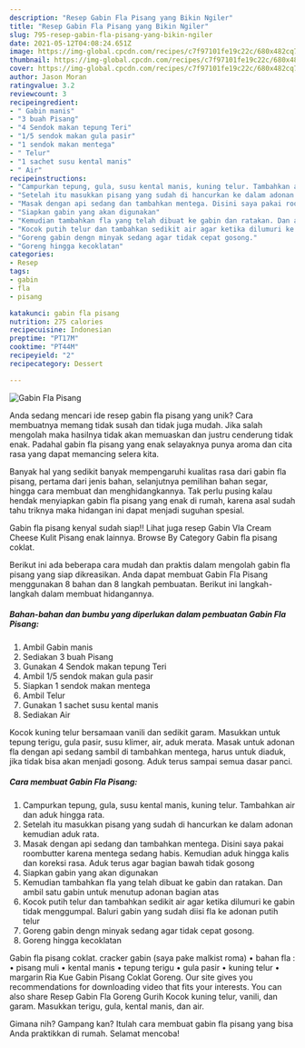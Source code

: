 ```yaml
---
description: "Resep Gabin Fla Pisang yang Bikin Ngiler"
title: "Resep Gabin Fla Pisang yang Bikin Ngiler"
slug: 795-resep-gabin-fla-pisang-yang-bikin-ngiler
date: 2021-05-12T04:08:24.651Z
image: https://img-global.cpcdn.com/recipes/c7f97101fe19c22c/680x482cq70/gabin-fla-pisang-foto-resep-utama.jpg
thumbnail: https://img-global.cpcdn.com/recipes/c7f97101fe19c22c/680x482cq70/gabin-fla-pisang-foto-resep-utama.jpg
cover: https://img-global.cpcdn.com/recipes/c7f97101fe19c22c/680x482cq70/gabin-fla-pisang-foto-resep-utama.jpg
author: Jason Moran
ratingvalue: 3.2
reviewcount: 3
recipeingredient:
- " Gabin manis"
- "3 buah Pisang"
- "4 Sendok makan tepung Teri"
- "1/5 sendok makan gula pasir"
- "1 sendok makan mentega"
- " Telur"
- "1 sachet susu kental manis"
- " Air"
recipeinstructions:
- "Campurkan tepung, gula, susu kental manis, kuning telur. Tambahkan air dan aduk hingga rata."
- "Setelah itu masukkan pisang yang sudah di hancurkan ke dalam adonan kemudian aduk rata."
- "Masak dengan api sedang dan tambahkan mentega. Disini saya pakai roombutter karena mentega sedang habis. Kemudian aduk hingga kalis dan koreksi rasa. Aduk terus agar bagian bawah tidak gosong"
- "Siapkan gabin yang akan digunakan"
- "Kemudian tambahkan fla yang telah dibuat ke gabin dan ratakan. Dan ambil satu gabin untuk menutup adonan bagian atas"
- "Kocok putih telur dan tambahkan sedikit air agar ketika dilumuri ke gabin tidak menggumpal. Baluri gabin yang sudah diisi fla ke adonan putih telur"
- "Goreng gabin dengn minyak sedang agar tidak cepat gosong."
- "Goreng hingga kecoklatan"
categories:
- Resep
tags:
- gabin
- fla
- pisang

katakunci: gabin fla pisang 
nutrition: 275 calories
recipecuisine: Indonesian
preptime: "PT17M"
cooktime: "PT44M"
recipeyield: "2"
recipecategory: Dessert

---
```



![Gabin Fla Pisang](https://img-global.cpcdn.com/recipes/c7f97101fe19c22c/680x482cq70/gabin-fla-pisang-foto-resep-utama.jpg)

Anda sedang mencari ide resep gabin fla pisang yang unik? Cara membuatnya memang tidak susah dan tidak juga mudah. Jika salah mengolah maka hasilnya tidak akan memuaskan dan justru cenderung tidak enak. Padahal gabin fla pisang yang enak selayaknya punya aroma dan cita rasa yang dapat memancing selera kita.

Banyak hal yang sedikit banyak mempengaruhi kualitas rasa dari gabin fla pisang, pertama dari jenis bahan, selanjutnya pemilihan bahan segar, hingga cara membuat dan menghidangkannya. Tak perlu pusing kalau hendak menyiapkan gabin fla pisang yang enak di rumah, karena asal sudah tahu triknya maka hidangan ini dapat menjadi suguhan spesial.

Gabin fla pisang kenyal sudah siap!! Lihat juga resep Gabin Vla Cream Cheese Kulit Pisang enak lainnya. Browse By Category Gabin fla pisang coklat.


Berikut ini ada beberapa cara mudah dan praktis dalam mengolah gabin fla pisang yang siap dikreasikan. Anda dapat membuat Gabin Fla Pisang menggunakan 8 bahan dan 8 langkah pembuatan. Berikut ini langkah-langkah dalam membuat hidangannya.

<!--inarticleads1-->

##### Bahan-bahan dan bumbu yang diperlukan dalam pembuatan Gabin Fla Pisang:

1. Ambil  Gabin manis
1. Sediakan 3 buah Pisang
1. Gunakan 4 Sendok makan tepung Teri
1. Ambil 1/5 sendok makan gula pasir
1. Siapkan 1 sendok makan mentega
1. Ambil  Telur
1. Gunakan 1 sachet susu kental manis
1. Sediakan  Air


Kocok kuning telur bersamaan vanili dan sedikit garam. Masukkan untuk tepung terigu, gula pasir, susu klimer, air, aduk merata. Masak untuk adonan fla dengan api sedang sambil di tambahkan mentega, harus untuk diaduk, jika tidak bisa akan menjadi gosong. Aduk terus sampai semua dasar panci. 

<!--inarticleads2-->

##### Cara membuat Gabin Fla Pisang:

1. Campurkan tepung, gula, susu kental manis, kuning telur. Tambahkan air dan aduk hingga rata.
1. Setelah itu masukkan pisang yang sudah di hancurkan ke dalam adonan kemudian aduk rata.
1. Masak dengan api sedang dan tambahkan mentega. Disini saya pakai roombutter karena mentega sedang habis. Kemudian aduk hingga kalis dan koreksi rasa. Aduk terus agar bagian bawah tidak gosong
1. Siapkan gabin yang akan digunakan
1. Kemudian tambahkan fla yang telah dibuat ke gabin dan ratakan. Dan ambil satu gabin untuk menutup adonan bagian atas
1. Kocok putih telur dan tambahkan sedikit air agar ketika dilumuri ke gabin tidak menggumpal. Baluri gabin yang sudah diisi fla ke adonan putih telur
1. Goreng gabin dengn minyak sedang agar tidak cepat gosong.
1. Goreng hingga kecoklatan


Gabin fla pisang coklat. cracker gabin (saya pake malkist roma) • bahan fla : • pisang muli • kental manis • tepung terigu • gula pasir • kuning telur • margarin Ria Kue Gabin Pisang Coklat Goreng. Our site gives you recommendations for downloading video that fits your interests. You can also share Resep Gabin Fla Goreng Gurih Kocok kuning telur, vanili, dan garam. Masukkan terigu, gula, kental manis, dan air. 

Gimana nih? Gampang kan? Itulah cara membuat gabin fla pisang yang bisa Anda praktikkan di rumah. Selamat mencoba!
